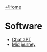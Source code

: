 [↵Home](https://www.totalimagine.com/)

# Software

* [Chat GPT](./ChatGPT)
* [Mid journey](./MidJourney)